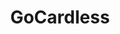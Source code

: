 ---
facebook: https://facebook.com/GoCardless
googleplus: https://plus.google.com/+Gocardless
linkedin: https://linkedin.com/company/gocardless
logohandle: gocardless
sort: gocardless
title: GoCardless
twitter: https://x.com/gocardless
website: https://gocardless.com/
youtube: https://youtube.com/gocardless
---
